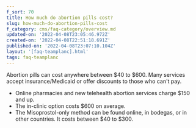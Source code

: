 ```yaml
---
f_sort: 70
title: How much do abortion pills cost?
slug: how-much-do-abortion-pills-cost
f_category: cms/faq-category/overview.md
updated-on: '2022-04-08T23:05:46.972Z'
created-on: '2022-04-08T22:51:18.691Z'
published-on: '2022-04-08T23:07:10.104Z'
layout: '[faq-teamplanc].html'
tags: faq-teamplanc
---
```


Abortion pills can cost anywhere between $40 to $600. Many services accept insurance/Medicaid or offer discounts to those who can't pay.

*   Online pharmacies and new telehealth abortion services charge $150 and up.
*   The in-clinic option costs $600 on average.
*   The Misoprostol-only method can be found online, in bodegas, or in other countries. It costs between $40 to $300.
